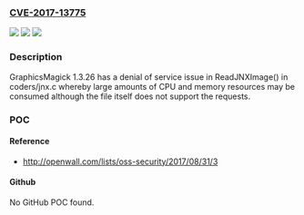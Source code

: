 ### [CVE-2017-13775](https://cve.mitre.org/cgi-bin/cvename.cgi?name=CVE-2017-13775)
![](https://img.shields.io/static/v1?label=Product&message=n%2Fa&color=blue)
![](https://img.shields.io/static/v1?label=Version&message=n%2Fa&color=blue)
![](https://img.shields.io/static/v1?label=Vulnerability&message=n%2Fa&color=brighgreen)

### Description

GraphicsMagick 1.3.26 has a denial of service issue in ReadJNXImage() in coders/jnx.c whereby large amounts of CPU and memory resources may be consumed although the file itself does not support the requests.

### POC

#### Reference
- http://openwall.com/lists/oss-security/2017/08/31/3

#### Github
No GitHub POC found.

